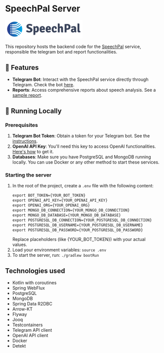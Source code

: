 # SpeechPal Server

<a href="https://www.speechpal.co/"><img src="./speechpal-logo.png" width="250"/></a>

This repository hosts the backend code for the [SpeechPal](https://www.speechpal.co/) service, responsible the telegram bot and report functionalities.

## 📌 Features
- **Telegram Bot**: Interact with the SpeechPal service directly through Telegram. Check the bot [here](https://t.me/SpeechPalBot).
- **Reports**: Access comprehensive reports about speech analysis. See a [sample report](https://www.speechpal.co/reports/AgAEOQAC0ZJASw).

## 🚀 Running Locally

### Prerequisites
1. **Telegram Bot Token**: Obtain a token for your Telegram bot. See the [instructions](https://help.openai.com/en/articles/4936850-where-do-i-find-my-secret-api-key).
2. **OpenAI API Key**: You'll need this key to access OpenAI functionalities. [Here's how](https://help.openai.com/en/articles/4936850-where-do-i-find-my-secret-api-key) to get it.
3. **Databases**: Make sure you have PostgreSQL and MongoDB running locally. You can use Docker or any other method to start these services.

### Starting the server
1. In the root of the project, create a `.env` file with the following content:
   ```
   export BOT_TOKEN={YOUR_BOT_TOKEN}
   export OPENAI_API_KEY={YOUR_OPENAI_API_KEY}
   export OPENAI_ORG={YOUR_OPENAI_ORG}
   export MONGO_DB_CONNECTION={YOUR_MONGO_DB_CONNECTION}
   export MONGO_DB_DATABASE={YOUR_MONGO_DB_DATABASE}
   export POSTGRESQL_DB_CONNECTION={YOUR_POSTGRESQL_DB_CONNECTION}
   export POSTGRESQL_DB_USERNAME={YOUR_POSTGRESQL_DB_USERNAME}
   export POSTGRESQL_DB_PASSWORD={YOUR_POSTGRESQL_DB_PASSWORD}
   ```
   Replace placeholders (like {YOUR_BOT_TOKEN}) with your actual values.
2. Load your environment variables:
   `source .env`
3. To start the server, run:
  `./gradlew bootRun`

## Technologies used
- Kotlin with coroutines
- Spring WebFlux
- PostgreSQL
- MongoDB
- Spring Data R2DBC
- Arrow-KT
- Flyway
- Jooq
- Testcontainers
- Telegram API client
- OpenAI API client
- Docker
- Detekt
